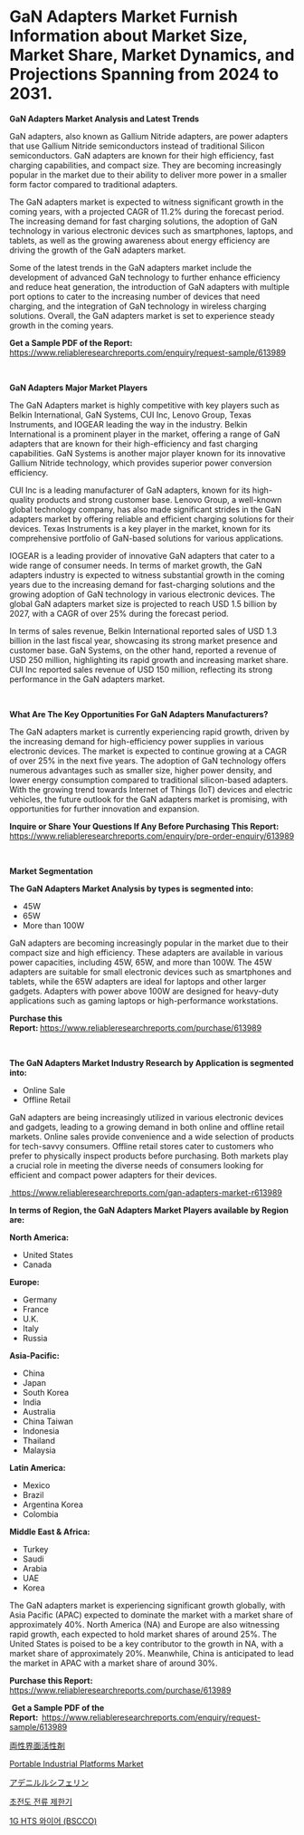 <p><h1>GaN Adapters Market Furnish Information about Market Size, Market Share, Market Dynamics, and Projections Spanning from 2024 to 2031.</h1></p><p><strong>GaN Adapters Market Analysis and Latest Trends</strong></p>
<p><p>GaN adapters, also known as Gallium Nitride adapters, are power adapters that use Gallium Nitride semiconductors instead of traditional Silicon semiconductors. GaN adapters are known for their high efficiency, fast charging capabilities, and compact size. They are becoming increasingly popular in the market due to their ability to deliver more power in a smaller form factor compared to traditional adapters.</p><p>The GaN adapters market is expected to witness significant growth in the coming years, with a projected CAGR of 11.2% during the forecast period. The increasing demand for fast charging solutions, the adoption of GaN technology in various electronic devices such as smartphones, laptops, and tablets, as well as the growing awareness about energy efficiency are driving the growth of the GaN adapters market.</p><p>Some of the latest trends in the GaN adapters market include the development of advanced GaN technology to further enhance efficiency and reduce heat generation, the introduction of GaN adapters with multiple port options to cater to the increasing number of devices that need charging, and the integration of GaN technology in wireless charging solutions. Overall, the GaN adapters market is set to experience steady growth in the coming years.</p></p>
<p><strong>Get a Sample PDF of the Report:&nbsp;</strong> <a href="https://www.reliableresearchreports.com/enquiry/request-sample/613989">https://www.reliableresearchreports.com/enquiry/request-sample/613989</a></p>
<p>&nbsp;</p>
<p><strong>GaN Adapters Major Market Players</strong></p>
<p><p>The GaN Adapters market is highly competitive with key players such as Belkin International, GaN Systems, CUI Inc, Lenovo Group, Texas Instruments, and IOGEAR leading the way in the industry. Belkin International is a prominent player in the market, offering a range of GaN adapters that are known for their high-efficiency and fast charging capabilities. GaN Systems is another major player known for its innovative Gallium Nitride technology, which provides superior power conversion efficiency. </p><p>CUI Inc is a leading manufacturer of GaN adapters, known for its high-quality products and strong customer base. Lenovo Group, a well-known global technology company, has also made significant strides in the GaN adapters market by offering reliable and efficient charging solutions for their devices. Texas Instruments is a key player in the market, known for its comprehensive portfolio of GaN-based solutions for various applications.</p><p>IOGEAR is a leading provider of innovative GaN adapters that cater to a wide range of consumer needs. In terms of market growth, the GaN adapters industry is expected to witness substantial growth in the coming years due to the increasing demand for fast-charging solutions and the growing adoption of GaN technology in various electronic devices. The global GaN adapters market size is projected to reach USD 1.5 billion by 2027, with a CAGR of over 25% during the forecast period.</p><p>In terms of sales revenue, Belkin International reported sales of USD 1.3 billion in the last fiscal year, showcasing its strong market presence and customer base. GaN Systems, on the other hand, reported a revenue of USD 250 million, highlighting its rapid growth and increasing market share. CUI Inc reported sales revenue of USD 150 million, reflecting its strong performance in the GaN adapters market.</p></p>
<p>&nbsp;</p>
<p><strong>What Are The Key Opportunities For GaN Adapters Manufacturers?</strong></p>
<p><p>The GaN adapters market is currently experiencing rapid growth, driven by the increasing demand for high-efficiency power supplies in various electronic devices. The market is expected to continue growing at a CAGR of over 25% in the next five years. The adoption of GaN technology offers numerous advantages such as smaller size, higher power density, and lower energy consumption compared to traditional silicon-based adapters. With the growing trend towards Internet of Things (IoT) devices and electric vehicles, the future outlook for the GaN adapters market is promising, with opportunities for further innovation and expansion.</p></p>
<p><strong>Inquire or Share Your Questions If Any Before Purchasing This Report:</strong> <a href="https://www.reliableresearchreports.com/enquiry/pre-order-enquiry/613989">https://www.reliableresearchreports.com/enquiry/pre-order-enquiry/613989</a></p>
<p>&nbsp;</p>
<p><strong>Market Segmentation</strong></p>
<p><strong>The GaN Adapters Market Analysis by types is segmented into:</strong></p>
<p><ul><li>45W</li><li>65W</li><li>More than 100W</li></ul></p>
<p><p>GaN adapters are becoming increasingly popular in the market due to their compact size and high efficiency. These adapters are available in various power capacities, including 45W, 65W, and more than 100W. The 45W adapters are suitable for small electronic devices such as smartphones and tablets, while the 65W adapters are ideal for laptops and other larger gadgets. Adapters with power above 100W are designed for heavy-duty applications such as gaming laptops or high-performance workstations.</p></p>
<p><strong>Purchase this Report:&nbsp;</strong><a href="https://www.reliableresearchreports.com/purchase/613989">https://www.reliableresearchreports.com/purchase/613989</a></p>
<p>&nbsp;</p>
<p><strong>The GaN Adapters Market Industry Research by Application is segmented into:</strong></p>
<p><ul><li>Online Sale</li><li>Offline Retail</li></ul></p>
<p><p>GaN adapters are being increasingly utilized in various electronic devices and gadgets, leading to a growing demand in both online and offline retail markets. Online sales provide convenience and a wide selection of products for tech-savvy consumers. Offline retail stores cater to customers who prefer to physically inspect products before purchasing. Both markets play a crucial role in meeting the diverse needs of consumers looking for efficient and compact power adapters for their devices.</p></p>
<p><a href="https://www.reliableresearchreports.com/gan-adapters-market-r613989">&nbsp;https://www.reliableresearchreports.com/gan-adapters-market-r613989</a></p>
<p><strong>In terms of Region, the GaN Adapters Market Players available by Region are:</strong></p>
<p>
    <p> <strong> North America: </strong>
        <ul>
            <li>United States</li>
            <li>Canada</li>
        </ul>
        </p> 
    <p> <strong> Europe: </strong>
        <ul>
            <li>Germany</li>
            <li>France</li>
            <li>U.K.</li>
            <li>Italy</li>
            <li>Russia</li>
        </ul>
        </p> 
    <p> <strong> Asia-Pacific: </strong>
        <ul>
            <li>China</li>
            <li>Japan</li>
            <li>South Korea</li>
            <li>India</li>
            <li>Australia</li>
            <li>China Taiwan</li>
            <li>Indonesia</li>
            <li>Thailand</li>
            <li>Malaysia</li>
        </ul>
        </p> 
    <p> <strong> Latin America: </strong>
        <ul>
            <li>Mexico</li>
            <li>Brazil</li>
            <li>Argentina Korea</li>
            <li>Colombia</li>
        </ul>
        </p> 
    <p> <strong> Middle East & Africa: </strong>
        <ul>
            <li>Turkey</li>
            <li>Saudi</li>
            <li>Arabia</li>
            <li>UAE</li>
            <li>Korea</li>
        </ul>
    </p>
    </p>
<p><p>The GaN adapters market is experiencing significant growth globally, with Asia Pacific (APAC) expected to dominate the market with a market share of approximately 40%. North America (NA) and Europe are also witnessing rapid growth, each expected to hold market shares of around 25%. The United States is poised to be a key contributor to the growth in NA, with a market share of approximately 20%. Meanwhile, China is anticipated to lead the market in APAC with a market share of around 30%.</p></p>
<p><strong>Purchase this Report: </strong><a href="https://www.reliableresearchreports.com/purchase/613989">https://www.reliableresearchreports.com/purchase/613989</a></p>
<p>&nbsp;<strong>Get a Sample PDF of the Report:&nbsp;&nbsp;</strong><a href="https://www.reliableresearchreports.com/enquiry/request-sample/613989">https://www.reliableresearchreports.com/enquiry/request-sample/613989</a></p>
<p><strong></strong></p>
<p><p><a href="https://github.com/Sophiaard2003/Market-Research-Report-List-1/blob/main/132784199631.md">両性界面活性剤</a></p><p><a href="https://github.com/lbird53714/Market-Research-Report-List-4/blob/main/portable-industrial-platforms-market.md">Portable Industrial Platforms Market</a></p><p><a href="https://github.com/hilmi-2a/Market-Research-Report-List-1/blob/main/964835999630.md">アデニルルシフェリン</a></p><p><a href="https://github.com/brainlyez1/Market-Research-Report-List-1/blob/main/639604090979.md">초전도 전류 제한기</a></p><p><a href="https://github.com/aqmalbtr/Market-Research-Report-List-1/blob/main/293719290980.md">1G HTS 와이어 (BSCCO)</a></p></p>
